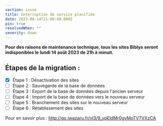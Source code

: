 ```yaml
---
section: issue
title: Interruption de service planifiée
date: 2023-08-14T21:00:00.000Z
pin: true
resolvedWhen: ""
severity: down
---
```

**Pour des raisons de maintenance technique, tous les sites Biblys seront indisponibles le lundi 14 août 2023 de 21h à minuit.**

## Étapes de la migration :

- [x] Étape 1 : Désactivation des sites
- [ ] Étape 2 : Sauvegarde de la base de données
- [ ] Étape 3 : Export de la base de données depuis l'ancien serveur
- [ ] Étape 4 : Import de la base de données vers le nouveau serveur
- [ ] Étape 5 : Branchement des sites sur le nouveau serveur
- [ ] Étape 6 : Rétablissement des sites

Pour en savoir plus : 
http://go.iwazaru.fr/nl3/9_ypEldMr0gvMoTV7VXzCA
